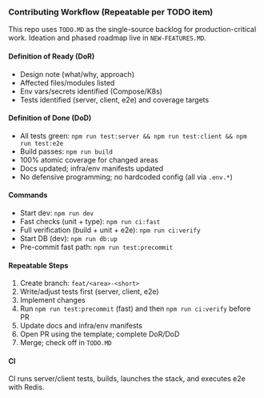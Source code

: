 ### Contributing Workflow (Repeatable per TODO item)

This repo uses `TODO.MD` as the single-source backlog for production-critical work. Ideation and phased roadmap live in `NEW-FEATURES.MD`.

#### Definition of Ready (DoR)
- Design note (what/why, approach)
- Affected files/modules listed
- Env vars/secrets identified (Compose/K8s)
- Tests identified (server, client, e2e) and coverage targets

#### Definition of Done (DoD)
- All tests green: `npm run test:server && npm run test:client && npm run test:e2e`
- Build passes: `npm run build`
- 100% atomic coverage for changed areas
- Docs updated; infra/env manifests updated
- No defensive programming; no hardcoded config (all via `.env.*`)

#### Commands
- Start dev: `npm run dev`
- Fast checks (unit + type): `npm run ci:fast`
- Full verification (build + unit + e2e): `npm run ci:verify`
- Start DB (dev): `npm run db:up`
- Pre-commit fast path: `npm run test:precommit`

#### Repeatable Steps
1. Create branch: `feat/<area>-<short>`
2. Write/adjust tests first (server, client, e2e)
3. Implement changes
4. Run `npm run test:precommit` (fast) and then `npm run ci:verify` before PR
5. Update docs and infra/env manifests
6. Open PR using the template; complete DoR/DoD
7. Merge; check off in `TODO.MD`

#### CI
CI runs server/client tests, builds, launches the stack, and executes e2e with Redis.

